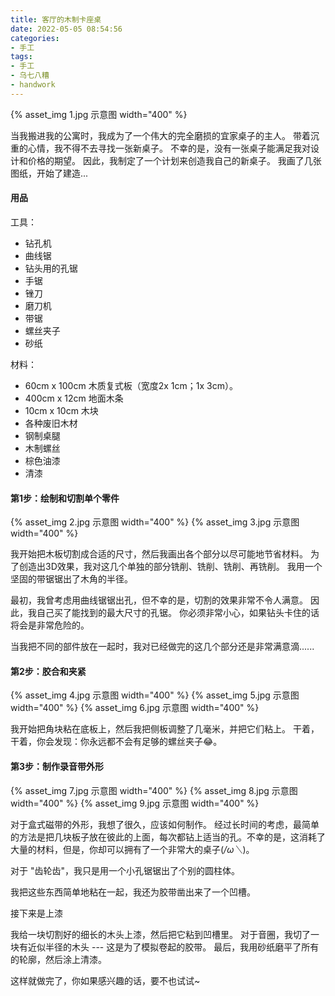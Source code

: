 ```yaml
---
title: 客厅的木制卡座桌
date: 2022-05-05 08:54:56
categories:
- 手工
tags:
- 手工
- 乌七八糟
- handwork
---
```


{% asset_img 1.jpg 示意图 width="400" %}

当我搬进我的公寓时，我成为了一个伟大的完全磨损的宜家桌子的主人。
带着沉重的心情，我不得不去寻找一张新桌子。
不幸的是，没有一张桌子能满足我对设计和价格的期望。
因此，我制定了一个计划来创造我自己的新桌子。
我画了几张图纸，开始了建造...

<!--more-->

#### 用品
工具：

 * 钻孔机
 * 曲线锯
 * 钻头用的孔锯
 * 手锯
 * 锉刀
 * 磨刀机
 * 带锯
 * 螺丝夹子
 * 砂纸

材料：

 * 60cm x 100cm 木质复式板（宽度2x 1cm；1x 3cm）。
 * 400cm x 12cm 地面木条 
 * 10cm x 10cm 木块
 * 各种废旧木材
 * 钢制桌腿
 * 木制螺丝
 * 棕色油漆
 * 清漆

#### 第1步：绘制和切割单个零件

{% asset_img 2.jpg 示意图 width="400" %}
{% asset_img 3.jpg 示意图 width="400" %}

我开始把木板切割成合适的尺寸，然后我画出各个部分以尽可能地节省材料。
为了创造出3D效果，我对这几个单独的部分铣削、铣削、铣削、再铣削。
我用一个坚固的带锯锯出了木角的半径。

最初，我曾考虑用曲线锯锯出孔，但不幸的是，切割的效果非常不令人满意。
因此，我自己买了能找到的最大尺寸的孔锯。
你必须非常小心，如果钻头卡住的话将会是非常危险的。

当我把不同的部件放在一起时，我对已经做完的这几个部分还是非常满意滴......

#### 第2步：胶合和夹紧

{% asset_img 4.jpg 示意图 width="400" %}
{% asset_img 5.jpg 示意图 width="400" %}
{% asset_img 6.jpg 示意图 width="400" %}

我开始把角块粘在底板上，然后我把侧板调整了几毫米，并把它们粘上。
干着，干着，你会发现：你永远都不会有足够的螺丝夹子😂。

#### 第3步：制作录音带外形

{% asset_img 7.jpg 示意图 width="400" %}
{% asset_img 8.jpg 示意图 width="400" %}
{% asset_img 9.jpg 示意图 width="400" %}

对于盒式磁带的外形，我想了很久，应该如何制作。
经过长时间的考虑，最简单的方法是把几块板子放在彼此的上面，每次都钻上适当的孔。不幸的是，这消耗了大量的材料，但是，你却可以拥有了一个非常大的桌子(*/ω＼*)。

对于 "齿轮齿"，我只是用一个小孔锯锯出了个别的圆柱体。

我把这些东西简单地粘在一起，我还为胶带凿出来了一个凹槽。

接下来是上漆

我给一块切割好的细长的木头上漆，然后把它粘到凹槽里。
对于音圈，我切了一块有近似半径的木头 --- 这是为了模拟卷起的胶带。
最后，我用砂纸磨平了所有的轮廓，然后涂上清漆。

这样就做完了，你如果感兴趣的话，要不也试试~

<!-- https://www.instructables.com/Wooden-Cassette-Table-for-the-Living-Room/?utm_source=newsletter&utm_medium=email -->